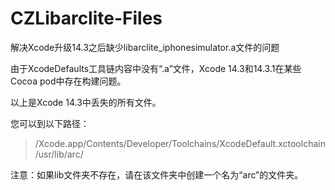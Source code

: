 # CZLibarclite-Files
解决Xcode升级14.3之后缺少libarclite_iphonesimulator.a文件的问题

 

由于XcodeDefaults工具链内容中没有“.a”文件，Xcode 14.3和14.3.1在某些Cocoa pod中存在构建问题。

以上是Xcode 14.3中丢失的所有文件。

您可以到以下路径：

>/Xcode.app/Contents/Developer/Toolchains/XcodeDefault.xctoolchain/usr/lib/arc/


注意：如果lib文件夹不存在，请在该文件夹中创建一个名为“arc”的文件夹。
